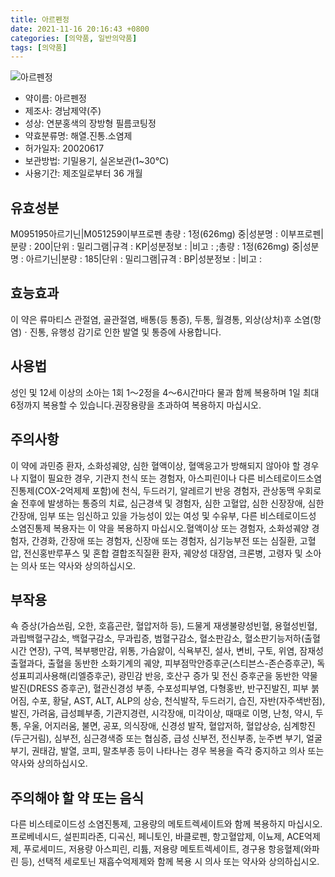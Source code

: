 ```yaml
---
title: 아르펜정
date: 2021-11-16 20:16:43 +0800
categories: [의약품, 일반의약품]
tags: [의약품]
---
```

![아르펜정](https://nedrug.mfds.go.kr/pbp/cmn/itemImageDownload/154661651931000010)

- 약이름: 아르펜정
- 제조사: 경남제약(주)
- 성상: 연분홍색의 장방형 필름코팅정
- 약효분류명: 해열.진통.소염제
- 허가일자: 20020617
- 보관방법: 기밀용기, 실온보관(1~30℃)
- 사용기간: 제조일로부터 36 개월
## 유효성분
M095195아르기닌|M051259이부프로펜
총량 : 1정(626mg) 중|성분명 : 이부프로펜|분량 : 200|단위 : 밀리그램|규격 : KP|성분정보 : |비고 : ;총량 : 1정(626mg) 중|성분명 : 아르기닌|분량 : 185|단위 : 밀리그램|규격 : BP|성분정보 : |비고 :
## 효능효과
이 약은 류마티스 관절염, 골관절염, 배통(등 통증), 두통, 월경통, 외상(상처)후 소염(항염)ㆍ진통, 유행성 감기로 인한 발열 및 통증에 사용합니다.
## 사용법
성인 및 12세 이상의 소아는 1회 1～2정을 4～6시간마다 물과 함께 복용하며 1일 최대 6정까지 복용할 수 있습니다.권장용량을 초과하여 복용하지 마십시오.
## 주의사항
이 약에 과민증 환자, 소화성궤양, 심한 혈액이상, 혈액응고가 방해되지 않아야 할 경우나 지혈이 필요한 경우, 기관지 천식 또는 경험자, 아스피린이나 다른 비스테로이드소염진통제(COX-2억제제 포함)에 천식, 두드러기, 알레르기 반응 경험자, 관상동맥 우회로술 전후에 발생하는 통증의 치료, 심근경색 및 경험자, 심한 고혈압, 심한 신장장애, 심한 간장애, 임부 또는 임신하고 있을 가능성이 있는 여성 및 수유부, 다른 비스테로이드성 소염진통제 복용자는 이 약을 복용하지 마십시오.혈액이상 또는 경험자, 소화성궤양 경험자, 간경화, 간장애 또는 경험자, 신장애 또는 경험자, 심기능부전 또는 심질환, 고혈압, 전신홍반루푸스 및 혼합 결합조직질환 환자, 궤양성 대장염, 크론병, 고령자 및 소아는 의사 또는 약사와 상의하십시오.
## 부작용
쇽 증상(가슴쓰림, 오한, 호흡곤란, 혈압저하 등), 드물게 재생불량성빈혈, 용혈성빈혈, 과립백혈구감소, 백혈구감소, 무과립증, 범혈구감소, 혈소판감소, 혈소판기능저하(출혈시간 연장), 구역, 복부팽만감, 위통, 가슴앓이, 식욕부진, 설사, 변비, 구토, 위염, 잠재성 출혈과다, 출혈을 동반한 소화기계의 궤양, 피부점막안증후군(스티븐스-존슨증후군), 독성표피괴사용해(리엘증후군), 광민감 반응, 호산구 증가 및 전신 증후군을 동반한 약물발진(DRESS 증후군), 혈관신경성 부종, 수포성피부염, 다형홍반, 반구진발진, 피부 붉어짐, 수포, 황달, AST, ALT, ALP의 상승, 천식발작, 두드러기, 습진, 자반(자주색반점), 발진, 가려움, 급성폐부종, 기관지경련, 시각장애, 미각이상, 때때로 이명, 난청, 약시, 두통, 우울, 어지러움, 불면, 공포, 의식장애, 신경성 발작, 혈압저하, 혈압상승, 심계항진(두근거림), 심부전, 심근경색증 또는 협심증, 급성 신부전, 전신부종, 눈주변 부기, 얼굴부기, 권태감, 발열, 코피, 말초부종 등이 나타나는 경우 복용을 즉각 중지하고 의사 또는 약사와 상의하십시오.
## 주의해야 할 약 또는 음식
다른 비스테로이드성 소염진통제, 고용량의 메토트렉세이트와 함께 복용하지 마십시오.프로베네시드, 설핀피라존, 디곡신, 페니토인, 바클로펜, 항고혈압제, 이뇨제, ACE억제제, 푸로세미드, 저용량 아스피린, 리튬, 저용량 메토트렉세이트, 경구용 항응혈제(와파린 등), 선택적 세로토닌 재흡수억제제와 함께 복용 시 의사 또는 약사와 상의하십시오.
